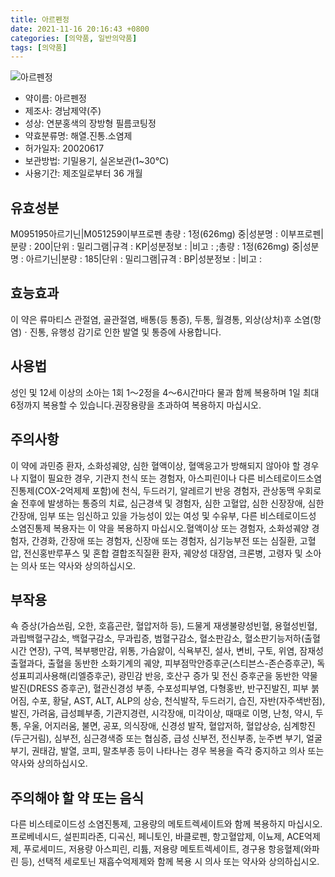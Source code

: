 ```yaml
---
title: 아르펜정
date: 2021-11-16 20:16:43 +0800
categories: [의약품, 일반의약품]
tags: [의약품]
---
```

![아르펜정](https://nedrug.mfds.go.kr/pbp/cmn/itemImageDownload/154661651931000010)

- 약이름: 아르펜정
- 제조사: 경남제약(주)
- 성상: 연분홍색의 장방형 필름코팅정
- 약효분류명: 해열.진통.소염제
- 허가일자: 20020617
- 보관방법: 기밀용기, 실온보관(1~30℃)
- 사용기간: 제조일로부터 36 개월
## 유효성분
M095195아르기닌|M051259이부프로펜
총량 : 1정(626mg) 중|성분명 : 이부프로펜|분량 : 200|단위 : 밀리그램|규격 : KP|성분정보 : |비고 : ;총량 : 1정(626mg) 중|성분명 : 아르기닌|분량 : 185|단위 : 밀리그램|규격 : BP|성분정보 : |비고 :
## 효능효과
이 약은 류마티스 관절염, 골관절염, 배통(등 통증), 두통, 월경통, 외상(상처)후 소염(항염)ㆍ진통, 유행성 감기로 인한 발열 및 통증에 사용합니다.
## 사용법
성인 및 12세 이상의 소아는 1회 1～2정을 4～6시간마다 물과 함께 복용하며 1일 최대 6정까지 복용할 수 있습니다.권장용량을 초과하여 복용하지 마십시오.
## 주의사항
이 약에 과민증 환자, 소화성궤양, 심한 혈액이상, 혈액응고가 방해되지 않아야 할 경우나 지혈이 필요한 경우, 기관지 천식 또는 경험자, 아스피린이나 다른 비스테로이드소염진통제(COX-2억제제 포함)에 천식, 두드러기, 알레르기 반응 경험자, 관상동맥 우회로술 전후에 발생하는 통증의 치료, 심근경색 및 경험자, 심한 고혈압, 심한 신장장애, 심한 간장애, 임부 또는 임신하고 있을 가능성이 있는 여성 및 수유부, 다른 비스테로이드성 소염진통제 복용자는 이 약을 복용하지 마십시오.혈액이상 또는 경험자, 소화성궤양 경험자, 간경화, 간장애 또는 경험자, 신장애 또는 경험자, 심기능부전 또는 심질환, 고혈압, 전신홍반루푸스 및 혼합 결합조직질환 환자, 궤양성 대장염, 크론병, 고령자 및 소아는 의사 또는 약사와 상의하십시오.
## 부작용
쇽 증상(가슴쓰림, 오한, 호흡곤란, 혈압저하 등), 드물게 재생불량성빈혈, 용혈성빈혈, 과립백혈구감소, 백혈구감소, 무과립증, 범혈구감소, 혈소판감소, 혈소판기능저하(출혈시간 연장), 구역, 복부팽만감, 위통, 가슴앓이, 식욕부진, 설사, 변비, 구토, 위염, 잠재성 출혈과다, 출혈을 동반한 소화기계의 궤양, 피부점막안증후군(스티븐스-존슨증후군), 독성표피괴사용해(리엘증후군), 광민감 반응, 호산구 증가 및 전신 증후군을 동반한 약물발진(DRESS 증후군), 혈관신경성 부종, 수포성피부염, 다형홍반, 반구진발진, 피부 붉어짐, 수포, 황달, AST, ALT, ALP의 상승, 천식발작, 두드러기, 습진, 자반(자주색반점), 발진, 가려움, 급성폐부종, 기관지경련, 시각장애, 미각이상, 때때로 이명, 난청, 약시, 두통, 우울, 어지러움, 불면, 공포, 의식장애, 신경성 발작, 혈압저하, 혈압상승, 심계항진(두근거림), 심부전, 심근경색증 또는 협심증, 급성 신부전, 전신부종, 눈주변 부기, 얼굴부기, 권태감, 발열, 코피, 말초부종 등이 나타나는 경우 복용을 즉각 중지하고 의사 또는 약사와 상의하십시오.
## 주의해야 할 약 또는 음식
다른 비스테로이드성 소염진통제, 고용량의 메토트렉세이트와 함께 복용하지 마십시오.프로베네시드, 설핀피라존, 디곡신, 페니토인, 바클로펜, 항고혈압제, 이뇨제, ACE억제제, 푸로세미드, 저용량 아스피린, 리튬, 저용량 메토트렉세이트, 경구용 항응혈제(와파린 등), 선택적 세로토닌 재흡수억제제와 함께 복용 시 의사 또는 약사와 상의하십시오.
